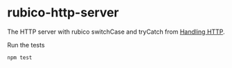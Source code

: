 # rubico-http-server
The HTTP server with rubico switchCase and tryCatch from [Handling HTTP](https://rubico.land/blog/a-synchronous-functional-programming-handling-http#http-handlers-in-a-synchronous-functional-programming).

Run the tests
```
npm test
```
